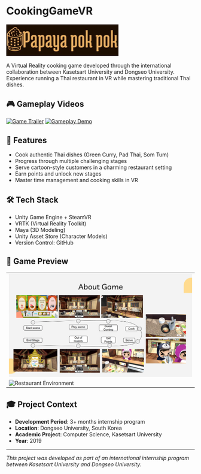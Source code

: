 # CookingGameVR

<img src="logo.png" width="300">

A Virtual Reality cooking game developed through the international collaboration between Kasetsart University and Dongseo University. Experience running a Thai restaurant in VR while mastering traditional Thai dishes.

## 🎮 Gameplay Videos
[![Game Trailer](https://img.youtube.com/vi/GLTwOGsafnc/0.jpg)](https://www.youtube.com/watch?v=GLTwOGsafnc)
[![Gameplay Demo](https://img.youtube.com/vi/tMMyDYpPr9g/0.jpg)](https://www.youtube.com/watch?v=tMMyDYpPr9g)

## 🎯 Features
- Cook authentic Thai dishes (Green Curry, Pad Thai, Som Tum)
- Progress through multiple challenging stages
- Serve cartoon-style customers in a charming restaurant setting
- Earn points and unlock new stages
- Master time management and cooking skills in VR

## 🛠️ Tech Stack
- Unity Game Engine + SteamVR
- VRTK (Virtual Reality Toolkit)
- Maya (3D Modeling)
- Unity Asset Store (Character Models)
- Version Control: GitHub

## 📸 Game Preview
<table>
  <tr>
    <td><img src="aboutgame.png" alt="Game Flow"/></td>
  </tr>
  <tr>
    <td><img src="aboutgame1.png" alt="Restaurant Environment"/></td>
  </tr>
</table>

## 🎓 Project Context
- **Development Period**: 3+ months internship program
- **Location**: Dongseo University, South Korea
- **Academic Project**: Computer Science, Kasetsart University
- **Year**: 2019

---
*This project was developed as part of an international internship program between Kasetsart University and Dongseo University.*
